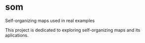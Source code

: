 # som
Self-organizing maps used in real examples

This project is dedicated to exploring self-organizing maps and its aplications.
